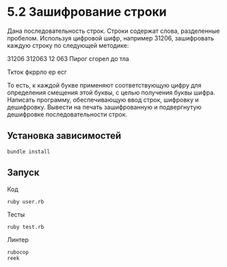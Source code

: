 # 5.2 Зашифрование строки

Дана последовательность строк. Строки содержат слова, разделенные пробелом. Используя цифровой шифр, например 31206, зашифровать каждую строку по следующей методике:

31206 312063 12 063
Пирог сгорел до тла

Ткток фкррло ер есг

То есть, к каждой букве применяют соответствующую цифру для определения смещения этой буквы, с целью получения буквы шифра. Написать программу, обеспечивающую ввод строк, шифровку и дешифровку. Вывести на печать зашифрованную и подвергнутую дешифровке последовательности строк.

## Установка зависимостей

```
bundle install
```

## Запуск

Код

```
ruby user.rb
```

Тесты

```
ruby test.rb
```

Линтер

```
rubocop
reek
```
